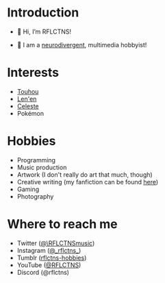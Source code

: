 # Introduction

- 👋 Hi, I’m RFLCTNS!

- 👀 I am a [neurodivergent](https://en.wikipedia.org/wiki/Neurodiversity), multimedia hobbyist!

# Interests
- [Touhou](https://en.touhouwiki.net/wiki/Touhou_Project)
- [Len'en](http://lenen.shoutwiki.com/wiki/Len'en_Project)
- [Celeste](http://celestegame.com)
- Pokémon

# Hobbies
- Programming
- Music production
- Artwork (I don't really do art that much, though)
- Creative writing (my fanfiction can be found [here](https://archiveofourown.org/users/rflctns_writes))
- Gaming
- Photography

# Where to reach me
- Twitter ([@\RFLCTNSmusic](https://www.twitter.com/RFLCTNSMusic))
- Instagram ([@\_rflctns_](https://www.instagram.com/_rflctns_/))
- Tumblr ([rflctns-hobbies](https://rflctns-hobbies.tumblr.com/))
- YouTube ([@RFLCTNS](https://www.youtube.com/@RFLCTNS))
- Discord (@rflctns)
